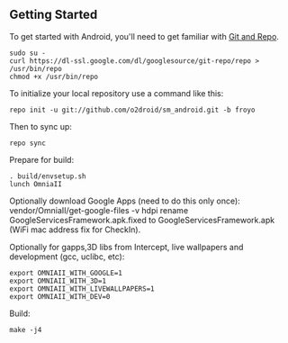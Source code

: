 Getting Started
---------------

To get started with Android, you'll need to get
familiar with [Git and Repo](http://source.android.com/download/using-repo).

    sudo su -
    curl https://dl-ssl.google.com/dl/googlesource/git-repo/repo > /usr/bin/repo
    chmod +x /usr/bin/repo

To initialize your local repository use a command like this:

    repo init -u git://github.com/o2droid/sm_android.git -b froyo

Then to sync up:

    repo sync

Prepare for build:

    . build/envsetup.sh
    lunch OmniaII

Optionally download Google Apps (need to do this only once):
    vendor/OmniaII/get-google-files -v hdpi
    rename GoogleServicesFramework.apk.fixed to GoogleServicesFramework.apk (WiFi mac address fix for CheckIn).

Optionally for gapps,3D libs from Intercept, live wallpapers and development (gcc, uclibc, etc):

    export OMNIAII_WITH_GOOGLE=1
    export OMNIAII_WITH_3D=1
    export OMNIAII_WITH_LIVEWALLPAPERS=1
    export OMNIAII_WITH_DEV=0

Build:

    make -j4

